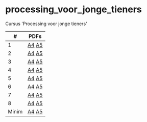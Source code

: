 # processing_voor_jonge_tieners

Cursus 'Processing voor jonge tieners'

#|PDFs
---|---
1|[A4](boeken/Boek_1.pdf) [A5](boeken/Boekje_1.pdf)
2|[A4](boeken/Boek_2.pdf) [A5](boeken/Boekje_2.pdf)
3|[A4](boeken/Boek_3.pdf) [A5](boeken/Boekje_3.pdf)
4|[A4](boeken/Boek_4.pdf) [A5](boeken/Boekje_4.pdf)
5|[A4](boeken/Boek_5.pdf) [A5](boeken/Boekje_5.pdf)
6|[A4](boeken/Boek_6.pdf) [A5](boeken/Boekje_6.pdf)
7|[A4](boeken/Boek_7.pdf) [A5](boeken/Boekje_7.pdf)
8|[A4](boeken/Boek_8.pdf) [A5](boeken/Boekje_8.pdf)
Minim|[A4](boeken/Boek_Minim.pdf) [A5](boeken/Boekje_Minim.pdf)
